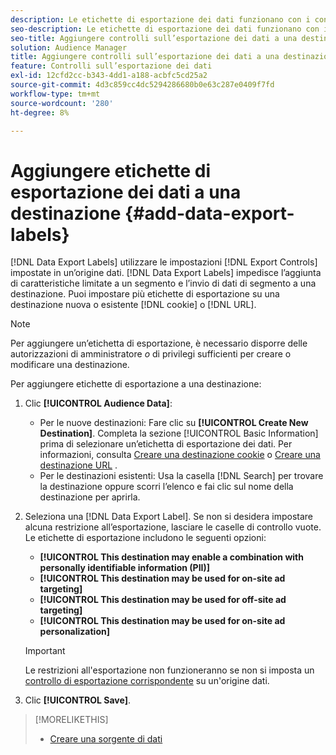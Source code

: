 ```yaml
---
description: Le etichette di esportazione dei dati funzionano con i controlli di esportazione impostati su un’origine dati. Le etichette di esportazione dei dati impediscono l’aggiunta di caratteristiche limitate a un segmento e l’invio di dati di segmento a una destinazione. Puoi impostare più etichette di esportazione su un cookie o una destinazione URL nuova o esistente.
seo-description: Le etichette di esportazione dei dati funzionano con i controlli di esportazione impostati su un’origine dati. Le etichette di esportazione dei dati impediscono l’aggiunta di caratteristiche limitate a un segmento e l’invio di dati di segmento a una destinazione. Puoi impostare più etichette di esportazione su un cookie o una destinazione URL nuova o esistente.
seo-title: Aggiungere controlli sull’esportazione dei dati a una destinazione
solution: Audience Manager
title: Aggiungere controlli sull’esportazione dei dati a una destinazione
feature: Controlli sull’esportazione dei dati
exl-id: 12cfd2cc-b343-4dd1-a188-acbfc5cd25a2
source-git-commit: 4d3c859cc4dc5294286680b0e63c287e0409f7fd
workflow-type: tm+mt
source-wordcount: '280'
ht-degree: 8%

---
```


# Aggiungere etichette di esportazione dei dati a una destinazione {#add-data-export-labels}

[!DNL Data Export Labels] utilizzare le impostazioni  [!DNL Export Controls] impostate in un’origine dati. [!DNL Data Export Labels] impedisce l’aggiunta di caratteristiche limitate a un segmento e l’invio di dati di segmento a una destinazione. Puoi impostare più etichette di esportazione su una destinazione nuova o esistente [!DNL cookie] o [!DNL URL].

>[!NOTE]
>
>Per aggiungere un’etichetta di esportazione, è necessario disporre delle autorizzazioni di amministratore *o* di privilegi sufficienti per creare o modificare una destinazione.

<!-- t_export_labels.xml -->

Per aggiungere etichette di esportazione a una destinazione:

1. Clic **[!UICONTROL Audience Data]**:
   * Per le nuove destinazioni: Fare clic su **[!UICONTROL Create New Destination]**. Completa la sezione [!UICONTROL Basic Information] prima di selezionare un’etichetta di esportazione dei dati. Per informazioni, consulta [Creare una destinazione cookie](../../features/destinations/create-cookie-destination.md) o [Creare una destinazione URL](../../features/destinations/create-url-destination.md) .
   * Per le destinazioni esistenti: Usa la casella [!DNL Search] per trovare la destinazione oppure scorri l’elenco e fai clic sul nome della destinazione per aprirla.
1. Seleziona una [!DNL Data Export Label]. Se non si desidera impostare alcuna restrizione all’esportazione, lasciare le caselle di controllo vuote. Le etichette di esportazione includono le seguenti opzioni:
   * **[!UICONTROL This destination may enable a combination with personally identifiable information (PII)]**
   * **[!UICONTROL This destination may be used for on-site ad targeting]**
   * **[!UICONTROL This destination may be used for off-site ad targeting]**
   * **[!UICONTROL This destination may be used for on-site ad personalization]**

   >[!IMPORTANT]
   >
   >Le restrizioni all&#39;esportazione non funzioneranno se non si imposta un [controllo di esportazione corrispondente](../../features/data-export-controls.md) su un&#39;origine dati.
1. Clic **[!UICONTROL Save]**.

>[!MORELIKETHIS]
>
>* [Creare una sorgente di dati](../../features/manage-datasources.md#create-data-source)

